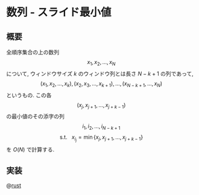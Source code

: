 # 数列 - スライド最小値

## 概要

全順序集合の上の数列
$$x_1, x_2, \ldots, x_N$$
について,
ウィンドウサイズ $k$ のウィンドウ列とは長さ $N-k+1$ の列であって,
$$(x_1, x_2, \ldots, x_k), (x_2, x_3, \ldots, x_{k+1}), \ldots, (x_{N-k+1}, \ldots, x_N)$$
というもの.
この各
$$(x_j, x_{j+1}, \ldots, x_{j+k-1})$$
の最小値のその添字の列
$$i_1, i_2, \ldots, i_{N-k+1}$$
$$\text{s.t. } ~~ x_{i_j} = \min \{ x_j, x_{j+1}, \ldots, x_{j+k-1} \}$$
を $O(N)$ で計算する.

## 実装

@[rust](procon-rs/src/sequence/slide_min.rs)

